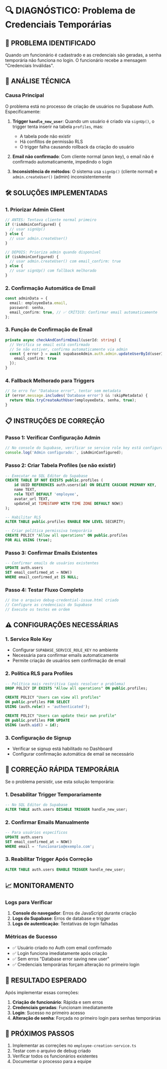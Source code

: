 # 🔍 DIAGNÓSTICO: Problema de Credenciais Temporárias

## 🎯 **PROBLEMA IDENTIFICADO**

Quando um funcionário é cadastrado e as credenciais são geradas, a senha temporária não funciona no login. O funcionário recebe a mensagem "Credenciais Inválidas".

## 🔬 **ANÁLISE TÉCNICA**

### **Causa Principal**
O problema está no processo de criação de usuários no Supabase Auth. Especificamente:

1. **Trigger `handle_new_user`**: Quando um usuário é criado via `signUp()`, o trigger tenta inserir na tabela `profiles`, mas:
   - A tabela pode não existir
   - Há conflitos de permissão RLS
   - O trigger falha causando rollback da criação do usuário

2. **Email não confirmado**: Com cliente normal (anon key), o email não é confirmado automaticamente, impedindo o login

3. **Inconsistência de métodos**: O sistema usa `signUp()` (cliente normal) e `admin.createUser()` (admin) inconsistentemente

## 🛠️ **SOLUÇÕES IMPLEMENTADAS**

### **1. Priorizar Admin Client**
```typescript
// ANTES: Tentava cliente normal primeiro
if (!isAdminConfigured) {
  // usar signUp()
} else {
  // usar admin.createUser()
}

// DEPOIS: Prioriza admin quando disponível
if (isAdminConfigured) {
  // usar admin.createUser() com email_confirm: true
} else {
  // usar signUp() com fallback melhorado
}
```

### **2. Confirmação Automática de Email**
```typescript
const adminData = {
  email: employeeData.email,
  password: senha,
  email_confirm: true, // ✅ CRÍTICO: Confirmar email automaticamente
};
```

### **3. Função de Confirmação de Email**
```typescript
private async checkAndConfirmEmail(userId: string) {
  // Verifica se email está confirmado
  // Se não estiver, confirma automaticamente via admin
  const { error } = await supabaseAdmin.auth.admin.updateUserById(userId, {
    email_confirm: true
  });
}
```

### **4. Fallback Melhorado para Triggers**
```typescript
// Se erro for "Database error", tentar sem metadata
if (error.message.includes('Database error') && !skipMetadata) {
  return this.tryCreateAuthUser(employeeData, senha, true);
}
```

## 📋 **INSTRUÇÕES DE CORREÇÃO**

### **Passo 1: Verificar Configuração Admin**
```javascript
// No console do Supabase, verificar se service role key está configurada
console.log('Admin configurado:', isAdminConfigured);
```

### **Passo 2: Criar Tabela Profiles (se não existir)**
```sql
-- Executar no SQL Editor do Supabase
CREATE TABLE IF NOT EXISTS public.profiles (
    id UUID REFERENCES auth.users(id) ON DELETE CASCADE PRIMARY KEY,
    name TEXT,
    role TEXT DEFAULT 'employee',
    avatar_url TEXT,
    updated_at TIMESTAMP WITH TIME ZONE DEFAULT NOW()
);

-- Habilitar RLS
ALTER TABLE public.profiles ENABLE ROW LEVEL SECURITY;

-- Criar política permissiva temporária
CREATE POLICY "Allow all operations" ON public.profiles
FOR ALL USING (true);
```

### **Passo 3: Confirmar Emails Existentes**
```sql
-- Confirmar emails de usuários existentes
UPDATE auth.users 
SET email_confirmed_at = NOW() 
WHERE email_confirmed_at IS NULL;
```

### **Passo 4: Testar Fluxo Completo**
```javascript
// Use o arquivo debug-credential-issue.html criado
// Configure as credenciais do Supabase
// Execute os testes em ordem
```

## ⚠️ **CONFIGURAÇÕES NECESSÁRIAS**

### **1. Service Role Key**
- Configurar `SUPABASE_SERVICE_ROLE_KEY` no ambiente
- Necessária para confirmar emails automaticamente
- Permite criação de usuários sem confirmação de email

### **2. Política RLS para Profiles**
```sql
-- Política mais restritiva (após resolver o problema)
DROP POLICY IF EXISTS "Allow all operations" ON public.profiles;

CREATE POLICY "Users can view all profiles" 
ON public.profiles FOR SELECT 
USING (auth.role() = 'authenticated');

CREATE POLICY "Users can update their own profile" 
ON public.profiles FOR UPDATE 
USING (auth.uid() = id);
```

### **3. Configuração de Signup**
- Verificar se signup está habilitado no Dashboard
- Configurar confirmação automática de email se necessário

## 🔧 **CORREÇÃO RÁPIDA TEMPORÁRIA**

Se o problema persistir, use esta solução temporária:

### **1. Desabilitar Trigger Temporariamente**
```sql
-- No SQL Editor do Supabase
ALTER TABLE auth.users DISABLE TRIGGER handle_new_user;
```

### **2. Confirmar Emails Manualmente**
```sql
-- Para usuários específicos
UPDATE auth.users 
SET email_confirmed_at = NOW() 
WHERE email = 'funcionario@exemplo.com';
```

### **3. Reabilitar Trigger Após Correção**
```sql
ALTER TABLE auth.users ENABLE TRIGGER handle_new_user;
```

## 📈 **MONITORAMENTO**

### **Logs para Verificar**
1. **Console do navegador**: Erros de JavaScript durante criação
2. **Logs do Supabase**: Erros de database e trigger
3. **Logs de autenticação**: Tentativas de login falhadas

### **Métricas de Sucesso**
- ✅ Usuário criado no Auth com email confirmado
- ✅ Login funciona imediatamente após criação
- ✅ Sem erros "Database error saving new user"
- ✅ Credenciais temporárias forçam alteração no primeiro login

## 🎯 **RESULTADO ESPERADO**

Após implementar essas correções:

1. **Criação de funcionário**: Rápida e sem erros
2. **Credenciais geradas**: Funcionam imediatamente
3. **Login**: Sucesso no primeiro acesso
4. **Alteração de senha**: Forçada no primeiro login para senhas temporárias

## 📝 **PRÓXIMOS PASSOS**

1. Implementar as correções no `employee-creation-service.ts`
2. Testar com o arquivo de debug criado
3. Verificar todos os funcionários existentes
4. Documentar o processo para a equipe